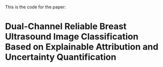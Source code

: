 This is the code for the paper: 
# Dual-Channel Reliable Breast Ultrasound Image Classification Based on Explainable Attribution and Uncertainty Quantification
